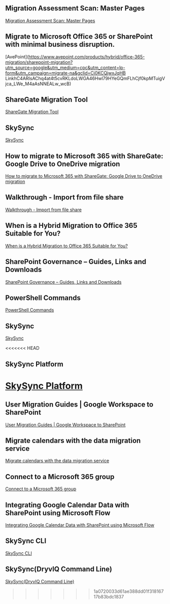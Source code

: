 ## Migration Assessment Scan: Master Pages
[Migration Assessment Scan: Master Pages](https://docs.microsoft.com/en-us/sharepointmigration/migration-assessment-scan-master-pages)

## Migrate to Microsoft Office 365 or SharePoint with minimal business disruption.
[AvePoint](https://www.avepoint.com/products/hybrid/office-365-migration/sharepoint-migration?utm_source=google&utm_medium=cpc&utm_content=lp-form&utm_campaign=migrate-na&gclid=Cj0KCQjwxJqHB LinkhC4ARIsAChq4at4t5cvRKLdoLWGA46Hwl79HYeGQmFLhCjf0kpMTuigVjca_LWe_M4aAsNNEALw_wcB)

## ShareGate Migration Tool
[ShareGate Migration Tool](https://sharegate.com/microsoft-migration?gclid=EAIaIQobChMIpID3g52W9gIVbRZMCh3_5A6fEAAYASAAEgJ8EPD_BwE)

## SkySync
[SkySync](https://www.skysync.com/?utm_source=google&utm_medium=ppc&gclid=EAIaIQobChMIhvSS1sql9gIVXhbUAR3R9AFqEAAYASAAEgIla_D_BwE)

## How to migrate to Microsoft 365 with ShareGate: Google Drive to OneDrive migration
[How to migrate to Microsoft 365 with ShareGate: Google Drive to OneDrive migration](https://sharegate.com/blog/how-to-migrate-to-office365-onedrive-from-google-drive?gclid=EAIaIQobChMIxe79qbOU9gIVj8WGCh0SQw7sEAAYAiAAEgIiWPD_BwE)

## Walkthrough - Import from file share
[Walkthrough - Import from file share](https://migration-tool.sharegate.com/hc/en-us/articles/115000640588-Walkthrough-Import-from-File-Share?_ga=2.11501236.1490724769.1645484331-119745986.1645484331&_gac=1.249905586.1645570378.EAIaIQobChMIxe79qbOU9gIVj8WGCh0SQw7sEAAYAiAAEgIiWPD_BwE)

## When is a Hybrid Migration to Office 365 Suitable for You?
[When is a Hybrid Migration to Office 365 Suitable for You?](https://www.o365cloudexperts.com/blog/office-365-hybrid-migration)


## SharePoint Governance – Guides, Links and Downloads
[SharePoint Governance – Guides, Links and Downloads](https://sharegate.com/blog/sharepoint-governance-plan-presentation?gclid=EAIaIQobChMI58uny7Wl9gIVfhXUAR2-Kw6yEAAYASAAEgKsWPD_BwE)

## PowerShell Commands
[PowerShell Commands](https://migration-tool.sharegate.com/hc/en-us/articles/115000597447-Import-Document-on-Powershell?_ga=2.78098708.1490724769.1645484331-119745986.1645484331&_gac=1.216785570.1645570378.EAIaIQobChMIxe79qbOU9gIVj8WGCh0SQw7sEAAYAiAAEgIiWPD_BwE)

## SkySync
[SkySync](https://skysync.atlassian.net/wiki/spaces/S4D/pages/775356702/User+Migration+Guides+G+Suite+to+OneDrive+for+Business)

<<<<<<< HEAD
## SkySync Platform
[SkySync Platform](https://skysync.atlassian.net/wiki/spaces/S4D/overview?homepageId=6800369)
=======
## User Migration Guides | Google Workspace to SharePoint
[User Migration Guides | Google Workspace to SharePoint](https://skysync.atlassian.net/wiki/spaces/S4D/pages/775291383/User+Migration+Guides+Google+Workspace+to+SharePoint)

## Migrate calendars with the data migration service
[Migrate calendars with the data migration service](https://apps.google.com/supportwidget/articlehome?hl=en&article_url=https%3A%2F%2Fsupport.google.com%2Fa%2Fanswer%2F6244305%3Fhl%3Den&product_context=6244305&product_name=UnuFlow&trigger_context=a)

## Connect to a Microsoft 365 group
[Connect to a Microsoft 365 group](https://docs.microsoft.com/en-us/sharepoint/dev/transform/modernize-connect-to-office365-group)

## Integrating Google Calendar Data with SharePoint using Microsoft Flow
[Integrating Google Calendar Data with SharePoint using Microsoft Flow](https://youtu.be/hPXWr-jIit8)

## SkySync CLI
[SkySync CLI](https://www.npmjs.com/package/skysync-cli?activeTab=readme)

## SkySync(DryvIQ Command Line)
[SkySync(DryvIQ Command Line)](https://skysync.atlassian.net/wiki/spaces/S4D/pages/193331923/DryvIQ+Command-line+Interface)
>>>>>>> 1a0720033d61ae388dd01f31816717b83bdc1837



